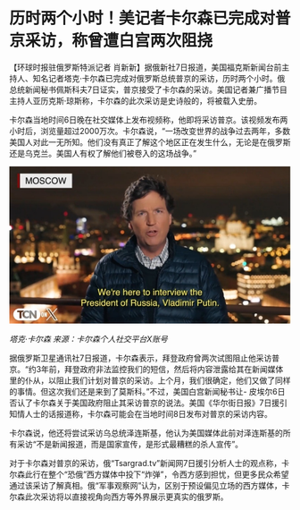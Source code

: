 # 历时两个小时！美记者卡尔森已完成对普京采访，称曾遭白宫两次阻挠

【环球时报驻俄罗斯特派记者
肖新新】据俄新社7日报道，美国福克斯新闻台前主持人、知名记者塔克·卡尔森已完成对俄罗斯总统普京的采访，历时两个小时。俄总统新闻秘书佩斯科夫7日证实，普京接受了卡尔森的采访。美国记者兼广播节目主持人亚历克斯·琼斯称，卡尔森的此次采访是史诗般的，将被载入史册。

卡尔森当地时间6日晚在社交媒体上发布视频称，他即将采访普京。该视频发布两小时后，浏览量超过2000万次。卡尔森说，“一场改变世界的战争过去两年，多数美国人对此一无所知。他们没有真正了解这个地区正在发生什么，无论是在俄罗斯还是乌克兰。美国人有权了解他们被卷入的这场战争。”

![7c0e2a3b397dcef4d54935d5defa8f90.jpg](https://raw.githubusercontent.com/qqhsx/qqnews_image/main/2024/02/08/历时两个小时！美记者卡尔森已完成对普京采访，称曾遭白宫两次阻挠/7c0e2a3b397dcef4d54935d5defa8f90.jpg)

_塔克·卡尔森 来源：卡尔森个人社交平台X账号_

据俄罗斯卫星通讯社7日报道，卡尔森表示，拜登政府曾两次试图阻止他采访普京。“约3年前，拜登政府非法监控我们的短信，然后将内容泄露给其在新闻媒体里的仆从，以阻止我们计划对普京的采访。上个月，我们很确定，他们又做了同样的事情。但这次我们还是来到了莫斯科。”不过，美国白宫新闻秘书让-
皮埃尔6日否认了卡尔森关于美国政府阻止其采访普京的说法。美国《华尔街日报》7日援引知情人士的话报道称，卡尔森可能会在当地时间8日发布对普京的采访内容。

卡尔森说，他还将尝试采访乌总统泽连斯基，他认为美国媒体此前对泽连斯基的所有采访“不是新闻报道，而是国家宣传，是形式最糟糕的杀人宣传”。

对于卡尔森对普京的采访，俄“Tsargrad.tv”新闻网7日援引分析人士的观点称，卡尔森此行在整个“恐俄”西方媒体中投下“炸弹”，令西方感到担忧，但更多民众希望通过该采访了解真相。俄“军事观察网”认为，区别于预设偏见立场的西方媒体，卡尔森此次采访将以直接视角向西方等外界展示更真实的俄罗斯。

